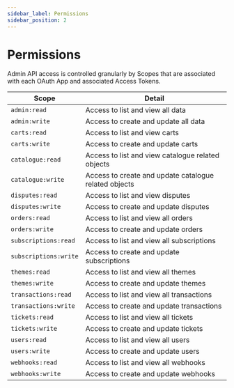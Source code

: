 ```yaml
---
sidebar_label: Permissions
sidebar_position: 2
---
```

# Permissions

Admin API access is controlled granularly by Scopes that are associated with each OAuth App and associated Access Tokens.

| Scope | Detail |
| ------ | ------ |
| `admin:read` | Access to list and view all data |
| `admin:write` | Access to create and update all data |
| `carts:read` | Access to list and view carts |
| `carts:write` | Access to create and update carts |
| `catalogue:read` | Access to list and view catalogue related objects |
| `catalogue:write` | Access to create and update catalogue related objects |
| `disputes:read` | Access to list and view disputes |
| `disputes:write` | Access to create and update disputes |
| `orders:read` | Access to list and view all orders |
| `orders:write` | Access to create and update orders |
| `subscriptions:read` | Access to list and view all subscriptions |
| `subscriptions:write` | Access to create and update subscriptions |
| `themes:read` | Access to list and view all themes |
| `themes:write` | Access to create and update themes |
|`transactions:read`|Access to list and view all transactions|
|`transactions:write`|Access to create and update transactions|
| `tickets:read`| Access to list and view all tickets |
| `tickets:write` | Access to create and update tickets |
| `users:read` | Access to list and view all users |
| `users:write` | Access to create and update users |
| `webhooks:read` | Access to list and view all webhooks |
| `webhooks:write` | Access to create and update webhooks |
